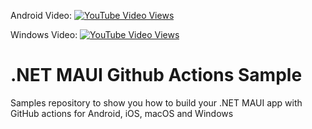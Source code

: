 Android Video: [![YouTube Video Views](https://img.shields.io/youtube/views/GQuQPm40kys?style=social)](https://youtu.be/GQuQPm40kys)

Windows Video: [![YouTube Video Views](https://img.shields.io/youtube/views/8lvdLa0v8zY?style=social)](https://www.youtube.com/watch?v=8lvdLa0v8zY&list=PLfbOp004UaYXl4_IUKO_Gz4zkovwTjcRL&index=5)

# .NET MAUI Github Actions Sample
 Samples repository to show you how to build your .NET MAUI app with GitHub actions for Android, iOS, macOS and Windows
